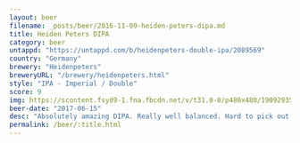 ```yaml
---
layout: beer
filename: _posts/beer/2016-11-09-heiden-peters-dipa.md
title: Heiden Peters DIPA
category: beer
untappd: "https://untappd.com/b/heidenpeters-double-ipa/2089569"
country: "Germany"
brewery: "Heidenpeters"
breweryURL: "/brewery/heidenpeters.html"
style: "IPA - Imperial / Double"
score: 9
img: https://scontent.fsyd9-1.fna.fbcdn.net/v/t31.0-0/p480x480/19092935_10155314453613745_4452962966552246076_o.jpg?_nc_cat=102&_nc_sid=e007fa&_nc_ohc=jNoi5hCNhK8AX-ho3CF&_nc_ht=scontent.fsyd9-1.fna&_nc_tp=6&oh=b965d8dfa2fca5e9733be30c60c7d2fb&oe=5F479EC2
beer-date: "2017-06-15"
desc: "Absolutely amazing DIPA. Really well balanced. Hard to pick out the hop type as it seems like there’s a lot mixed in there"
permalink: /beer/:title.html
---
```


